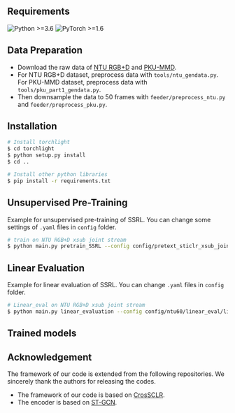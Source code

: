 ## Requirements
  ![Python >=3.6](https://img.shields.io/badge/Python->=3.6-yellow.svg)    ![PyTorch >=1.6](https://img.shields.io/badge/PyTorch->=1.4-blue.svg)

## Data Preparation
- Download the raw data of [NTU RGB+D](https://github.com/shahroudy/NTURGB-D) and [PKU-MMD](https://www.icst.pku.edu.cn/struct/Projects/PKUMMD.html).
- For NTU RGB+D dataset, preprocess data with `tools/ntu_gendata.py`. For PKU-MMD dataset, preprocess data with `tools/pku_part1_gendata.py`.
- Then downsample the data to 50 frames with `feeder/preprocess_ntu.py` and `feeder/preprocess_pku.py`.

## Installation
  ```bash
# Install torchlight
$ cd torchlight
$ python setup.py install
$ cd ..
  
# Install other python libraries
$ pip install -r requirements.txt
  ```

## Unsupervised Pre-Training

Example for unsupervised pre-training of SSRL. You can change some settings of `.yaml` files in `config` folder.
```bash
# train on NTU RGB+D xsub joint stream
$ python main.py pretrain_SSRL --config config/pretext_sticlr_xsub_joint.yaml
```

## Linear Evaluation

Example for linear evaluation of SSRL. You can change `.yaml` files in `config` folder.
```bash
# Linear_eval on NTU RGB+D xsub joint stream
$ python main.py linear_evaluation --config config/ntu60/linear_eval/linear_eval_sticlr_xsub_joint.yaml
```

## Trained models




## Acknowledgement
The framework of our code is extended from the following repositories. We sincerely thank the authors for releasing the codes.
- The framework of our code is based on [CrosSCLR](https://github.com/LinguoLi/CrosSCLR).
- The encoder is based on [ST-GCN](https://github.com/yysijie/st-gcn/blob/master/OLD_README.md).


